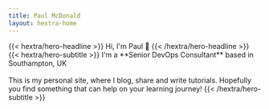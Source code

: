 ```yaml
---
title: Paul McDonald
layout: hextra-home
---
```


<div class="hx-mt-6 hx-mb-6">
{{< hextra/hero-headline >}}
  Hi, I'm Paul 👋
{{< /hextra/hero-headline >}}
</div>

<div class="hx-mb-12">
{{< hextra/hero-subtitle >}}
  I'm a **Senior DevOps Consultant** based in Southampton, UK&nbsp;<br class="sm:hx-block hx-hidden" />&nbsp;<br class="sm:hx-block hx-hidden" />This is my personal site, where I blog, share and write tutorials. Hopefully you find something that can help on your learning journey!
{{< /hextra/hero-subtitle >}}
</div>

<div class="hx-mt-6"></div>

